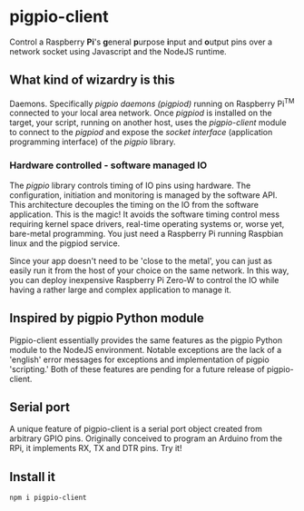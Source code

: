 # pigpio-client
Control a Raspberry **Pi**'s **g**eneral **p**urpose **i**nput and **o**utput pins over a network socket using Javascript and the NodeJS runtime.

## What kind of wizardry is this  
Daemons.  Specifically *pigpio daemons (pigpiod)* running on Raspberry Pi<sup>TM</sup> connected to your local area network.  Once *pigpiod* is installed on the target, your script, running on another host, uses the *pigpio-client* module to connect to the *pigpiod* and expose the *socket interface* (application programming interface) of the *pigpio* library.

### Hardware controlled - software managed IO
The *pigpio* library controls timing of IO pins using hardware.  The configuration, initiation and monitoring is managed by the software API.  This architecture decouples the timing on the IO from the software application.  This is the magic!  It avoids the software timing control mess requiring kernel space drivers, real-time operating systems or, worse yet, bare-metal programming.  You just need a Raspberry Pi running Raspbian linux and the pigpiod service.  

Since your app doesn't need to be 'close to the metal', you can just as easily run it from the host of your choice on the same network.  In this way, you can deploy inexpensive Raspberry Pi Zero-W to control the IO while having a rather large and complex application to manage it.

## Inspired by pigpio Python module
Pigpio-client essentially provides the same features as the pigpio Python module to the NodeJS environment.  Notable exceptions are the lack of a 'english' error messages for exceptions and implementation of pigpio 'scripting.'  Both of these features are pending for a future release of pigpio-client.

## Serial port
A unique feature of pigpio-client is a serial port object created from arbitrary GPIO pins.  Originally conceived to program an Arduino from the RPi, it implements RX, TX and DTR pins.  Try it!

## Install it
```bash
npm i pigpio-client
```
